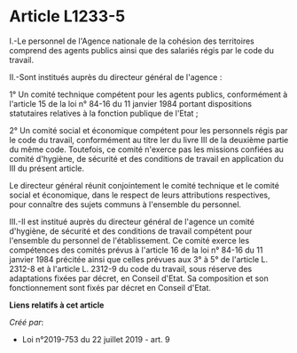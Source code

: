 # Article L1233-5

I.-Le personnel de l'Agence nationale de la cohésion des territoires comprend des agents publics ainsi que des salariés régis
par le code du travail.

II.-Sont institués auprès du directeur général de l'agence :

1° Un comité technique compétent pour les agents publics, conformément à l'article 15 de la loi n° 84-16 du 11 janvier 1984
portant dispositions statutaires relatives à la fonction publique de l'Etat ;

2° Un comité social et économique compétent pour les personnels régis par le code du travail, conformément au titre Ier du
livre III de la deuxième partie du même code. Toutefois, ce comité n'exerce pas les missions confiées au comité d'hygiène, de
sécurité et des conditions de travail en application du III du présent article.

Le directeur général réunit conjointement le comité technique et le comité social et économique, dans le respect de leurs
attributions respectives, pour connaître des sujets communs à l'ensemble du personnel.

III.-Il est institué auprès du directeur général de l'agence un comité d'hygiène, de sécurité et des conditions de travail
compétent pour l'ensemble du personnel de l'établissement. Ce comité exerce les compétences des comités prévus à l'article 16
de la loi n° 84-16 du 11 janvier 1984 précitée ainsi que celles prévues aux 3° à 5° de l'article L. 2312-8 et à l'article L.
2312-9 du code du travail, sous réserve des adaptations fixées par décret, en Conseil d'Etat. Sa composition et son
fonctionnement sont fixés par décret en Conseil d'Etat.

**Liens relatifs à cet article**

_Créé par_:

  - Loi n°2019-753 du 22 juillet 2019 - art. 9
